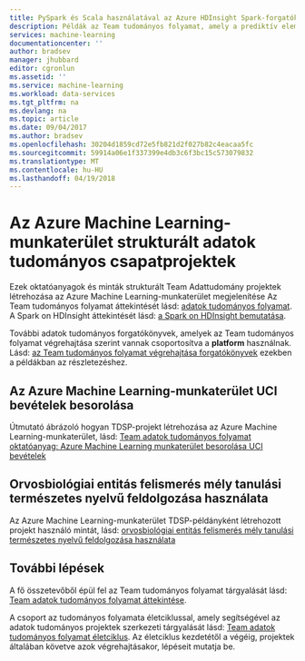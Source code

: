 ```yaml
---
title: PySpark és Scala használatával az Azure HDInsight Spark-forgatókönyvek |} Microsoft Docs
description: Példák az Team tudományos folyamat, amely a prediktív elemzés végrehajtásához az Azure HDInsight Spark Scala és a PySpark ismerteti.
services: machine-learning
documentationcenter: ''
author: bradsev
manager: jhubbard
editor: cgronlun
ms.assetid: ''
ms.service: machine-learning
ms.workload: data-services
ms.tgt_pltfrm: na
ms.devlang: na
ms.topic: article
ms.date: 09/04/2017
ms.author: bradsev
ms.openlocfilehash: 30204d1859cd72e5fb821d2f027b82c4eacaa5fc
ms.sourcegitcommit: 59914a06e1f337399e4db3c6f3bc15c573079832
ms.translationtype: MT
ms.contentlocale: hu-HU
ms.lasthandoff: 04/19/2018
---
```

# <a name="team-data-science-structured-projects-in-azure-machine-learning-workbench"></a>Az Azure Machine Learning-munkaterület strukturált adatok tudományos csapatprojektek

Ezek oktatóanyagok és minták strukturált Team Adattudomány projektek létrehozása az Azure Machine Learning-munkaterület megjelenítése Az Team tudományos folyamat áttekintését lásd: [adatok tudományos folyamat](overview.md). A Spark on HDInsight áttekintését lásd: [a Spark on HDInsight bemutatása](../../hdinsight/spark/apache-spark-overview.md).

További adatok tudományos forgatókönyvek, amelyek az Team tudományos folyamat végrehajtása szerint vannak csoportosítva a **platform** használnak. Lásd: [az Team tudományos folyamat végrehajtása forgatókönyvek](walkthroughs.md) ezekben a példákban az részletezéshez.

## <a name="classify-uci-incomes-in-azure-machine-learning-workbench"></a>Az Azure Machine Learning-munkaterület UCI bevételek besorolása

Útmutató ábrázoló hogyan TDSP-projekt létrehozása az Azure Machine Learning-munkaterület, lásd: [Team adatok tudományos folyamat oktatóanyag: Azure Machine Learning munkaterület besorolása UCI bevételek](../desktop-workbench/scenario-tdsp-classifying-us-incomes.md) 


## <a name="biomedical-entity-recognition-using-natural-language-processing-with-deep-learning"></a>Orvosbiológiai entitás felismerés mély tanulási természetes nyelvű feldolgozása használata

Az Azure Machine Learning-munkaterület TDSP-példányként létrehozott projekt használó mintát, lásd: [orvosbiológiai entitás felismerés mély tanulási természetes nyelvű feldolgozása használata](../desktop-workbench/scenario-tdsp-biomedical-recognition.md)

## <a name="next-steps"></a>További lépések

A fő összetevőből épül fel az Team tudományos folyamat tárgyalását lásd: [Team adatok tudományos folyamat áttekintése](overview.md).

A csoport az tudományos folyamata életciklussal, amely segítségével az adatok tudományos projektek szerkezeti tárgyalását lásd: [Team adatok tudományos folyamat életciklus](lifecycle.md). Az életciklus kezdetétől a végéig, projektek általában követve azok végrehajtásakor, lépéseit mutatja be. 